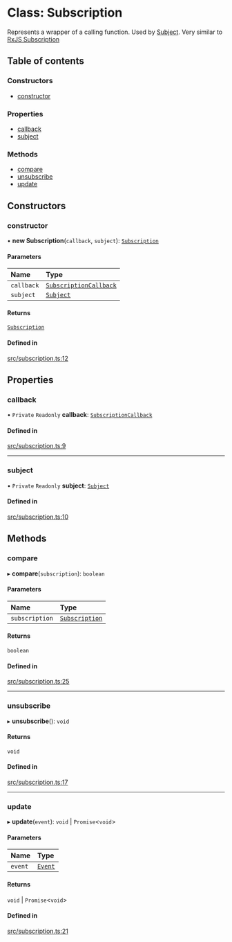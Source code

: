 # Class: Subscription

Represents a wrapper of a calling function. Used by [Subject](Subject.md).
Very similar to [RxJS Subscription](https://rxjs.dev/guide/subscription)

## Table of contents

### Constructors

- [constructor](Subscription.md#constructor)

### Properties

- [callback](Subscription.md#callback)
- [subject](Subscription.md#subject)

### Methods

- [compare](Subscription.md#compare)
- [unsubscribe](Subscription.md#unsubscribe)
- [update](Subscription.md#update)

## Constructors

### constructor

• **new Subscription**(`callback`, `subject`): [`Subscription`](Subscription.md)

#### Parameters

| Name | Type |
| :------ | :------ |
| `callback` | [`SubscriptionCallback`](../overview.md#subscriptioncallback) |
| `subject` | [`Subject`](Subject.md) |

#### Returns

[`Subscription`](Subscription.md)

#### Defined in

[src/subscription.ts:12](https://github.com/GeorgeHulpoi/payload-dependencies-graph/blob/02eaae1/src/subscription.ts#L12)

## Properties

### callback

• `Private` `Readonly` **callback**: [`SubscriptionCallback`](../overview.md#subscriptioncallback)

#### Defined in

[src/subscription.ts:9](https://github.com/GeorgeHulpoi/payload-dependencies-graph/blob/02eaae1/src/subscription.ts#L9)

___

### subject

• `Private` `Readonly` **subject**: [`Subject`](Subject.md)

#### Defined in

[src/subscription.ts:10](https://github.com/GeorgeHulpoi/payload-dependencies-graph/blob/02eaae1/src/subscription.ts#L10)

## Methods

### compare

▸ **compare**(`subscription`): `boolean`

#### Parameters

| Name | Type |
| :------ | :------ |
| `subscription` | [`Subscription`](Subscription.md) |

#### Returns

`boolean`

#### Defined in

[src/subscription.ts:25](https://github.com/GeorgeHulpoi/payload-dependencies-graph/blob/02eaae1/src/subscription.ts#L25)

___

### unsubscribe

▸ **unsubscribe**(): `void`

#### Returns

`void`

#### Defined in

[src/subscription.ts:17](https://github.com/GeorgeHulpoi/payload-dependencies-graph/blob/02eaae1/src/subscription.ts#L17)

___

### update

▸ **update**(`event`): `void` \| `Promise`\<`void`\>

#### Parameters

| Name | Type |
| :------ | :------ |
| `event` | [`Event`](../overview.md#event) |

#### Returns

`void` \| `Promise`\<`void`\>

#### Defined in

[src/subscription.ts:21](https://github.com/GeorgeHulpoi/payload-dependencies-graph/blob/02eaae1/src/subscription.ts#L21)
